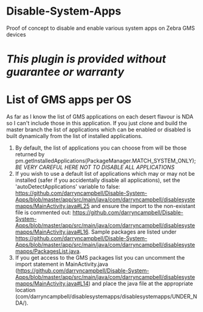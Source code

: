 # Disable-System-Apps
Proof of concept to disable and enable various system apps on Zebra GMS devices

*This plugin is provided without guarantee or warranty*
=========================================================

**List of GMS apps per OS**
==============
As far as I know the list of GMS applications on each desert flavour is NDA so I can't include those in this application.  If you just clone and build the master branch the list of applications which can be enabled or disabled is built dynamically from the list of installed applications.
1. By default, the list of applications you can choose from will be those returned by pm.getInstalledApplications(PackageManager.MATCH_SYSTEM_ONLY);  _BE VERY CAREFUL HERE NOT TO DISABLE ALL APPLICATIONS_
2. If you wish to use a default list of applications which may or may not be installed (safer if you accidentally disable all applications), set the 'autoDetectApplications' variable to false: https://github.com/darryncampbell/Disable-System-Apps/blob/master/app/src/main/java/com/darryncampbell/disablesystemapps/MainActivity.java#L25 and ensure the import to the non-existant file is commented out: https://github.com/darryncampbell/Disable-System-Apps/blob/master/app/src/main/java/com/darryncampbell/disablesystemapps/MainActivity.java#L16.  Sample packages are listed under https://github.com/darryncampbell/Disable-System-Apps/blob/master/app/src/main/java/com/darryncampbell/disablesystemapps/PackagesList.java.
3. If you get access to the GMS packages list you can uncomment the import statement in MainActivity.java (https://github.com/darryncampbell/Disable-System-Apps/blob/master/app/src/main/java/com/darryncampbell/disablesystemapps/MainActivity.java#L14) and place the java file at the appropriate location (com/darryncampbell/disablesystemapps/disablesystemapps/UNDER_NDA/).
